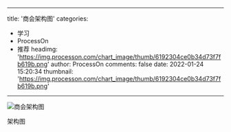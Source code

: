 
---
title: '商会架构图'
categories: 
 - 学习
 - ProcessOn
 - 推荐
headimg: 'https://img.processon.com/chart_image/thumb/6192304ce0b34d73f7fb619b.png'
author: ProcessOn
comments: false
date: 2022-01-24 15:20:34
thumbnail: 'https://img.processon.com/chart_image/thumb/6192304ce0b34d73f7fb619b.png'
---

<div>   
<img class="thumb" alt="商会架构图" src="https://img.processon.com/chart_image/thumb/6192304ce0b34d73f7fb619b.png" referrerpolicy="no-referrer">
<p>架构图</p>  
</div>
            